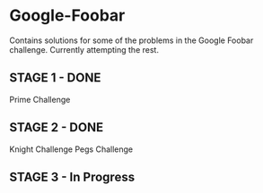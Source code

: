 # Google-Foobar
Contains solutions for some of the problems in the Google Foobar challenge. Currently attempting the rest.

## STAGE 1 - DONE
Prime Challenge

## STAGE 2 - DONE
Knight Challenge
Pegs Challenge

## STAGE 3 - In Progress
